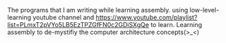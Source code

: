 The programs that I am writing while learning assembly.
using low-level-learning youtube channel and https://www.youtube.com/playlist?list=PLmxT2pVYo5LB5EzTPZGfFN0c2GDiSXgQe to learn.
Learning assembly to de-mystifiy the computer architecture concepts(>_<)
